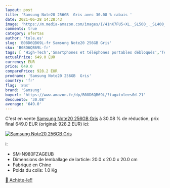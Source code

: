 ```yaml
---
layout: post
title: 'Samsung Note20 256GB  Gris avec 30.08 % rabais '
date: 2021-06-28 14:28:43
image: 'https://m.media-amazon.com/images/I/41nX7FU5+XL._SL500_._SL400_.jpg'
comments: true
category: ofertas
author: 'tole.es'
slug: 'B08D6QB69L-fr Samsung Note20 256GB Gris'
sku: 'B08D6QB69L-fr'
tags: [ 'High-Tech','Smartphones et téléphones portables débloqués','Téléphones portables et accessoires','samsung', ]
actualPrice: 649.0 EUR
currency: EUR
price: 649.0
comparePrice: 928.2 EUR
prodname: 'Samsung Note20 256GB  Gris'
country: 'fr'
flag: '🇫🇷'
brand: 'Samsung'
buyurl: 'https://www.amazon.fr/dp/B08D6QB69L/?tag=tolees0d-21'
descuento: '30.08'
average: '649.0'
---
```


C'est en vente [Samsung Note20 256GB  Gris](https://www.amazon.fr/dp/B08D6QB69L/?tag=tolees0d-21)  à  30.08 % de réduction, prix final  649.0 EUR (original: 928.2 EUR) ici:

[![Samsung Note20 256GB  Gris](https://m.media-amazon.com/images/I/41nX7FU5+XL._SL500_._SL400_.jpg)](https://www.amazon.fr/dp/B08D6QB69L/?tag=tolees0d-21)

ℹ️:

- SM-N980FZAGEUB
- Dimensions de lemballage de larticle: 20.0 x 20.0 x 20.0 cm
- Fabriqué en Chine
- Poids du colis: 1.0 Kg

[🛒 Achète-le!!](https://www.amazon.fr/dp/B08D6QB69L/?tag=tolees0d-21)
